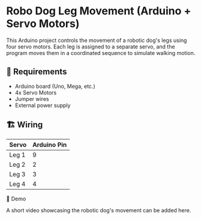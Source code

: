 #  Robo Dog Leg Movement (Arduino + Servo Motors)

This Arduino project controls the movement of a robotic dog's legs using four servo motors. Each leg is assigned to a separate servo, and the program moves them in a coordinated sequence to simulate walking motion.

## 📝 Requirements
- Arduino board (Uno, Mega, etc.)
- 4x Servo Motors
- Jumper wires
- External power supply

## 🏗 Wiring
| Servo | Arduino Pin |
|--------|-------------|
| Leg 1 | 9 |
| Leg 2 | 2 |
| Leg 3 | 3 |
| Leg 4 | 4 |

🎥 Demo

A short video showcasing the robotic dog's movement can be added here.
